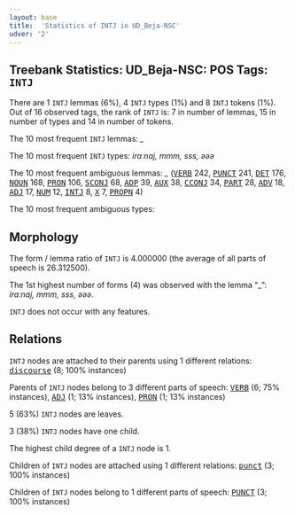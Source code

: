 ```yaml
---
layout: base
title:  'Statistics of INTJ in UD_Beja-NSC'
udver: '2'
---
```


## Treebank Statistics: UD_Beja-NSC: POS Tags: `INTJ`

There are 1 `INTJ` lemmas (6%), 4 `INTJ` types (1%) and 8 `INTJ` tokens (1%).
Out of 16 observed tags, the rank of `INTJ` is: 7 in number of lemmas, 15 in number of types and 14 in number of tokens.

The 10 most frequent `INTJ` lemmas: <em>_</em>

The 10 most frequent `INTJ` types:  <em>iraːnaj, mmm, sss, əəə</em>

The 10 most frequent ambiguous lemmas: <em>_</em> (<tt><a href="bej_nsc-pos-VERB.html">VERB</a></tt> 242, <tt><a href="bej_nsc-pos-PUNCT.html">PUNCT</a></tt> 241, <tt><a href="bej_nsc-pos-DET.html">DET</a></tt> 176, <tt><a href="bej_nsc-pos-NOUN.html">NOUN</a></tt> 168, <tt><a href="bej_nsc-pos-PRON.html">PRON</a></tt> 106, <tt><a href="bej_nsc-pos-SCONJ.html">SCONJ</a></tt> 68, <tt><a href="bej_nsc-pos-ADP.html">ADP</a></tt> 39, <tt><a href="bej_nsc-pos-AUX.html">AUX</a></tt> 38, <tt><a href="bej_nsc-pos-CCONJ.html">CCONJ</a></tt> 34, <tt><a href="bej_nsc-pos-PART.html">PART</a></tt> 28, <tt><a href="bej_nsc-pos-ADV.html">ADV</a></tt> 18, <tt><a href="bej_nsc-pos-ADJ.html">ADJ</a></tt> 17, <tt><a href="bej_nsc-pos-NUM.html">NUM</a></tt> 12, <tt><a href="bej_nsc-pos-INTJ.html">INTJ</a></tt> 8, <tt><a href="bej_nsc-pos-X.html">X</a></tt> 7, <tt><a href="bej_nsc-pos-PROPN.html">PROPN</a></tt> 4)

The 10 most frequent ambiguous types:  



## Morphology

The form / lemma ratio of `INTJ` is 4.000000 (the average of all parts of speech is 26.312500).

The 1st highest number of forms (4) was observed with the lemma “_”: <em>iraːnaj, mmm, sss, əəə</em>.

`INTJ` does not occur with any features.


## Relations

`INTJ` nodes are attached to their parents using 1 different relations: <tt><a href="bej_nsc-dep-discourse.html">discourse</a></tt> (8; 100% instances)

Parents of `INTJ` nodes belong to 3 different parts of speech: <tt><a href="bej_nsc-pos-VERB.html">VERB</a></tt> (6; 75% instances), <tt><a href="bej_nsc-pos-ADJ.html">ADJ</a></tt> (1; 13% instances), <tt><a href="bej_nsc-pos-PRON.html">PRON</a></tt> (1; 13% instances)

5 (63%) `INTJ` nodes are leaves.

3 (38%) `INTJ` nodes have one child.

The highest child degree of a `INTJ` node is 1.

Children of `INTJ` nodes are attached using 1 different relations: <tt><a href="bej_nsc-dep-punct.html">punct</a></tt> (3; 100% instances)

Children of `INTJ` nodes belong to 1 different parts of speech: <tt><a href="bej_nsc-pos-PUNCT.html">PUNCT</a></tt> (3; 100% instances)

